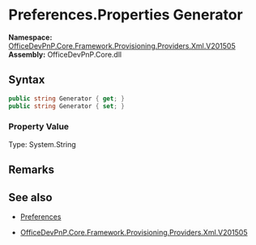# Preferences.Properties Generator
  

**Namespace:** [OfficeDevPnP.Core.Framework.Provisioning.Providers.Xml.V201505](OfficeDevPnP.Core.Framework.Provisioning.Providers.Xml.V201505.md)  
**Assembly:** OfficeDevPnP.Core.dll  
## Syntax
```C#
public string Generator { get; }
public string Generator { set; }
```

### Property Value
Type: System.String  

## Remarks 

## See also
- [Preferences](Preferences.md) 

- [OfficeDevPnP.Core.Framework.Provisioning.Providers.Xml.V201505](OfficeDevPnP.Core.Framework.Provisioning.Providers.Xml.V201505.md)
